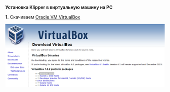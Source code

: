 **Установка Klipper в виртуальную машину на PC**

**1.** Скачиваем [Oracle VM VirtualBox](https://www.virtualbox.org/wiki/Downloads) 

![Выбираем Windows версию](/PC2Klipper/image/VMdownload.png)

